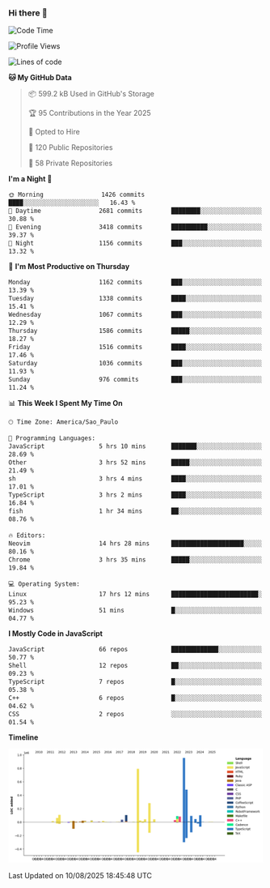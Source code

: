 ### Hi there 👋

<!--START_SECTION:waka-->
![Code Time](http://img.shields.io/badge/Code%20Time-7%2C335%20hrs%2016%20mins-blue)

![Profile Views](http://img.shields.io/badge/Profile%20Views-4-blue)

![Lines of code](https://img.shields.io/badge/From%20Hello%20World%20I%27ve%20Written-3.6%20million%20lines%20of%20code-blue)

**🐱 My GitHub Data** 

> 📦 599.2 kB Used in GitHub's Storage 
 > 
> 🏆 95 Contributions in the Year 2025
 > 
> 💼 Opted to Hire
 > 
> 📜 120 Public Repositories 
 > 
> 🔑 58 Private Repositories 
 > 
**I'm a Night 🦉** 

```text
🌞 Morning                1426 commits        ████░░░░░░░░░░░░░░░░░░░░░   16.43 % 
🌆 Daytime                2681 commits        ████████░░░░░░░░░░░░░░░░░   30.88 % 
🌃 Evening                3418 commits        ██████████░░░░░░░░░░░░░░░   39.37 % 
🌙 Night                  1156 commits        ███░░░░░░░░░░░░░░░░░░░░░░   13.32 % 
```
📅 **I'm Most Productive on Thursday** 

```text
Monday                   1162 commits        ███░░░░░░░░░░░░░░░░░░░░░░   13.39 % 
Tuesday                  1338 commits        ████░░░░░░░░░░░░░░░░░░░░░   15.41 % 
Wednesday                1067 commits        ███░░░░░░░░░░░░░░░░░░░░░░   12.29 % 
Thursday                 1586 commits        █████░░░░░░░░░░░░░░░░░░░░   18.27 % 
Friday                   1516 commits        ████░░░░░░░░░░░░░░░░░░░░░   17.46 % 
Saturday                 1036 commits        ███░░░░░░░░░░░░░░░░░░░░░░   11.93 % 
Sunday                   976 commits         ███░░░░░░░░░░░░░░░░░░░░░░   11.24 % 
```


📊 **This Week I Spent My Time On** 

```text
🕑︎ Time Zone: America/Sao_Paulo

💬 Programming Languages: 
JavaScript               5 hrs 10 mins       ███████░░░░░░░░░░░░░░░░░░   28.69 % 
Other                    3 hrs 52 mins       █████░░░░░░░░░░░░░░░░░░░░   21.49 % 
sh                       3 hrs 4 mins        ████░░░░░░░░░░░░░░░░░░░░░   17.01 % 
TypeScript               3 hrs 2 mins        ████░░░░░░░░░░░░░░░░░░░░░   16.84 % 
fish                     1 hr 34 mins        ██░░░░░░░░░░░░░░░░░░░░░░░   08.76 % 

🔥 Editors: 
Neovim                   14 hrs 28 mins      ████████████████████░░░░░   80.16 % 
Chrome                   3 hrs 35 mins       █████░░░░░░░░░░░░░░░░░░░░   19.84 % 

💻 Operating System: 
Linux                    17 hrs 12 mins      ████████████████████████░   95.23 % 
Windows                  51 mins             █░░░░░░░░░░░░░░░░░░░░░░░░   04.77 % 
```

**I Mostly Code in JavaScript** 

```text
JavaScript               66 repos            █████████████░░░░░░░░░░░░   50.77 % 
Shell                    12 repos            ██░░░░░░░░░░░░░░░░░░░░░░░   09.23 % 
TypeScript               7 repos             █░░░░░░░░░░░░░░░░░░░░░░░░   05.38 % 
C++                      6 repos             █░░░░░░░░░░░░░░░░░░░░░░░░   04.62 % 
CSS                      2 repos             ░░░░░░░░░░░░░░░░░░░░░░░░░   01.54 % 
```



**Timeline**

![Lines of Code chart](https://raw.githubusercontent.com/jampow/jampow/master/assets/bar_graph.png)


 Last Updated on 10/08/2025 18:45:48 UTC
<!--END_SECTION:waka-->
